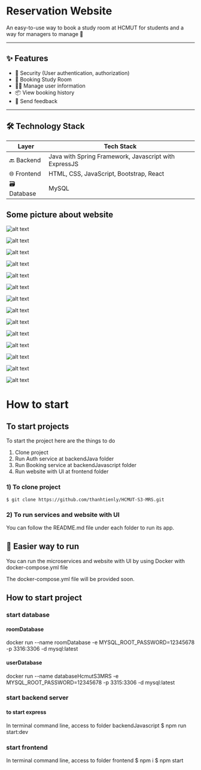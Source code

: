 # Reservation Website

An easy-to-use way to book a study room at HCMUT for students and a way for managers to manage 🚀

---

## ✨ Features

- 🔐 Security (User authentication, authorization)
- 📅 Booking Study Room
- 🧑‍💼 Manage user information
- 📦 View booking history
- 📝 Send feedback

---

## 🛠️ Technology Stack

| Layer       | Tech Stack                                            |
| ----------- | ----------------------------------------------------- |
| 🔙 Backend  | Java with Spring Framework, Javascript with ExpressJS |
| 🌐 Frontend | HTML, CSS, JavaScript, Bootstrap, React               |
| 🗃️ Database | MySQL                                                 |

## Some picture about website

![alt text](image.png)

![alt text](image-1.png)

![alt text](image-11.png)

![alt text](image-12.png)

![alt text](image-13.png)

![alt text](image-4.png)

![alt text](image-5.png)

![alt text](image-6.png)

![alt text](image-7.png)

![alt text](image-8.png)

![alt text](image-14.png)

![alt text](image-9.png)

![alt text](image-15.png)

![alt text](image-10.png)

# How to start

## To start projects

To start the project here are the things to do

1. Clone project
2. Run Auth service at backendJava folder
3. Run Booking service at backendJavascript folder
4. Run website with UI at frontend folder

### 1) To clone project

`$ git clone https://github.com/thanhtienly/HCMUT-S3-MRS.git`

### 2) To run services and website with UI

You can follow the README.md file under each folder to run its app.

## 📌 Easier way to run

You can run the microservices and website with UI by using Docker with docker-compose.yml file

The docker-compose.yml file will be provided soon.

## How to start project

### start database

#### roomDatabase

docker run --name roomDatabase -e MYSQL_ROOT_PASSWORD=12345678 -p 3316:3306 -d mysql:latest

#### userDatabase

docker run --name databaseHcmutS3MRS -e MYSQL_ROOT_PASSWORD=12345678 -p 3315:3306 -d mysql:latest

### start backend server

#### to start express

In terminal command line, access to folder backendJavascript
$ npm run start:dev

### start frontend

In terminal command line, access to folder frontend
$ npm i
$ npm start
